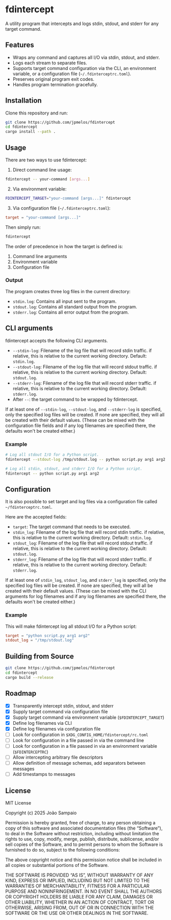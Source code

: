 # fdintercept

A utility program that intercepts and logs stdin, stdout, and stderr for any
target command.

## Features

- Wraps any command and captures all I/O via stdin, stdout, and stderr.
- Logs each stream to separate files.
- Supports target command configuration via the CLI, an environment variable,
  or a configuration file (`~/.fdinterceptrc.toml`).
- Preserves original program exit codes.
- Handles program termination gracefully.

## Installation

Clone this repository and run:

```bash
git clone https://github.com/jpmelos/fdintercept
cd fdintercept
cargo install --path .
```

## Usage

There are two ways to use fdintercept:

1. Direct command line usage:

```bash
fdintercept -- your-command [args...]
```

2. Via environment variable:

```bash
FDINTERCEPT_TARGET="your-command [args...]" fdintercept
```

3. Via configuration file (`~/.fdinterceptrc.toml`):

```toml
target = "your-command [args...]"
```

Then simply run:

```bash
fdintercept
```

The order of precedence in how the target is defined is:

1. Command line arguments
2. Environment variable
3. Configuration file

### Output

The program creates three log files in the current directory:

- `stdin.log`: Contains all input sent to the program.
- `stdout.log`: Contains all standard output from the program.
- `stderr.log`: Contains all error output from the program.

## CLI arguments

fdintercept accepts the following CLI arguments.

- `--stdin-log`: Filename of the log file that will record stdin traffic. if
  relative, this is relative to the current working directory. Default:
  `stdin.log`.
- `--stdout-log`: Filename of the log file that will record stdout traffic. if
  relative, this is relative to the current working directory. Default:
  `stdout.log`.
- `--stderr-log`: Filename of the log file that will record stderr traffic. if
  relative, this is relative to the current working directory. Default:
  `stderr.log`.
- After `--`: the target command to be wrapped by fdintercept.

If at least one of `--stdin-log`, `--stdout-log`, and `--stderr-log` is
specified, only the specified log files will be created. If none are specified,
they will all be created with their default values. (These can be mixed with
the configuration file fields and if any log filenames are specified there, the
defaults won't be created either.)

### Example

```bash
# Log all stdout I/O for a Python script.
fdintercept --stdout-log /tmp/stdout.log -- python script.py arg1 arg2

# Log all stdin, stdout, and stderr I/O for a Python script.
fdintercept -- python script.py arg1 arg2
```

## Configuration

It is also possible to set target and log files via a configuration file called
`~/fdinterceptrc.toml`.

Here are the accepted fields:

- `target`: The target command that needs to be executed.
- `stdin_log`: Filename of the log file that will record stdin traffic. if
  relative, this is relative to the current working directory. Default:
  `stdin.log`.
- `stdout_log`: Filename of the log file that will record stdout traffic. if
  relative, this is relative to the current working directory. Default:
  `stdout.log`.
- `stderr_log`: Filename of the log file that will record stderr traffic. if
  relative, this is relative to the current working directory. Default:
  `stderr.log`.

If at least one of `stdin_log`, `stdout_log`, and `stderr_log` is specified,
only the specified log files will be created. If none are specified, they will
all be created with their default values. (These can be mixed with the CLI
arguments for log filenames and if any log filenames are specified there, the
defaults won't be created either.)

### Example

This will make fdintercept log all stdout I/O for a Python script:

```toml
target = "python script.py arg1 arg2"
stdout_log = "/tmp/stdout.log"
```

## Building from Source

```bash
git clone https://github.com/jpmelos/fdintercept
cd fdintercept
cargo build --release
```

## Roadmap

- [x] Transparently intercept stdin, stdout, and stderr
- [x] Supply target command via configuration file
- [x] Supply target command via environment variable (`$FDINTERCEPT_TARGET`)
- [x] Define log filenames via CLI
- [x] Define log filenames via configuration file
- [ ] Look for configuration in `$XDG_CONFIG_HOME/fdintercept/rc.toml`
- [ ] Look for configuration in a file passed in via the command line
- [ ] Look for configuration in a file passed in via an environment variable
  (`$FDINTERCEPTRC`)
- [ ] Allow intercepting arbitrary file descriptors
- [ ] Allow definition of message schemas, add separators between messages
- [ ] Add timestamps to messages

## License

MIT License

Copyright (c) 2025 João Sampaio

Permission is hereby granted, free of charge, to any person obtaining a copy of
this software and associated documentation files (the “Software”), to deal in
the Software without restriction, including without limitation the rights to
use, copy, modify, merge, publish, distribute, sublicense, and/or sell copies
of the Software, and to permit persons to whom the Software is furnished to do
so, subject to the following conditions:

The above copyright notice and this permission notice shall be included in all
copies or substantial portions of the Software.

THE SOFTWARE IS PROVIDED “AS IS”, WITHOUT WARRANTY OF ANY KIND, EXPRESS OR
IMPLIED, INCLUDING BUT NOT LIMITED TO THE WARRANTIES OF MERCHANTABILITY,
FITNESS FOR A PARTICULAR PURPOSE AND NONINFRINGEMENT. IN NO EVENT SHALL THE
AUTHORS OR COPYRIGHT HOLDERS BE LIABLE FOR ANY CLAIM, DAMAGES OR OTHER
LIABILITY, WHETHER IN AN ACTION OF CONTRACT, TORT OR OTHERWISE, ARISING FROM,
OUT OF OR IN CONNECTION WITH THE SOFTWARE OR THE USE OR OTHER DEALINGS IN THE
SOFTWARE.
